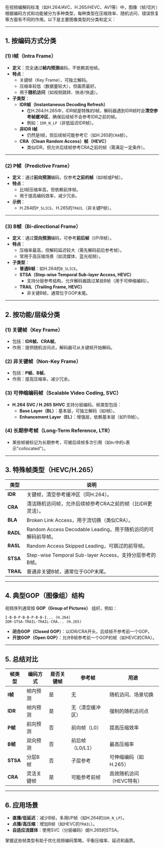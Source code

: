 在视频编解码标准（如H.264/AVC、H.265/HEVC、AV1等）中，图像（帧/切片）根据编码方式和功能被分为多种类型，每种类型在压缩效率、随机访问、错误恢复等方面有不同的作用。以下是主要图像类型的分类和定义：

---

## **1. 按编码方式分类**
### **(1) I帧（Intra Frame）**
- **定义**：完全通过**帧内预测**编码，不依赖其他帧。
- **特点**：
  - 关键帧（Key Frame），可独立解码。
  - 压缩率较低（数据量较大），但画质最好。
  - 用于**随机访问**（如视频跳转、快进/快退）。
- **子类型**：
  - **IDR帧（Instantaneous Decoding Refresh）**  
    - 在H.264/H.265中，IDR帧是特殊的I帧，解码器遇到IDR帧时会**清空参考帧缓冲区**，确保后续帧不会参考IDR之前的帧。  
    - 例如：`IDR_N_LP`（非低延迟IDR帧）。
  - **非IDR I帧**  
    - 仍然是I帧，但后续帧可能参考它（如H.265的`CRA`帧）。
  - **CRA（Clean Random Access）帧（HEVC）**  
    - 类似IDR，但允许后续帧参考CRA之前的帧（需满足一定条件）。

---

### **(2) P帧（Predictive Frame）**
- **定义**：通过**前向预测**编码，仅参考**之前的帧**（如I帧或P帧）。
- **特点**：
  - 比I帧压缩率高，但依赖前序帧。
  - 用于提高编码效率，减少冗余。
- **示例**：
  - H.264的`P_SLICE`、H.265的`TRAIL`（非关键P帧）。

---

### **(3) B帧（Bi-directional Frame）**
- **定义**：通过**双向预测**编码，可参考**前后帧**（I/P/B帧）。
- **特点**：
  - 压缩率最高，但解码延迟较大（需先解码前后参考帧）。
  - 常用于高压缩场景（如流媒体、蓝光视频）。
- **子类型**：
  - **普通B帧**：如H.264的`B_SLICE`。
  - **STSA（Step-wise Temporal Sub-layer Access, HEVC）**  
    - 支持分层参考结构，允许解码器跳过某些B帧（用于可伸缩编码）。
  - **TRAIL（Trailing Frame, HEVC）**  
    - 非关键B帧，通常位于GOP末尾。

---

## **2. 按功能/层级分类**
### **(1) 关键帧（Key Frame）**
- 包括：**IDR帧、CRA帧**。
- 作用：提供随机访问点，解码器可从关键帧开始解码。

### **(2) 非关键帧（Non-Key Frame）**
- 包括：**P帧、B帧**。
- 作用：提高压缩率，减少冗余。

### **(3) 可伸缩编码帧（Scalable Video Coding, SVC）**
- **H.264 SVC / H.265 SHVC** 支持分层编码，帧类型包括：
  - **Base Layer（BL）**：基本层，可独立解码（如I帧）。
  - **Enhancement Layer（EL）**：增强层，依赖基本层（如P/B帧）。

### **(4) 长期参考帧（Long-Term Reference, LTR）**
- 某些帧被标记为长期参考，可被后续帧多次引用（如`0c`中的`c`表示"collocated"）。

---

## **3. 特殊帧类型（HEVC/H.265）**
| **类型**       | **说明**                                                                 |
|----------------|--------------------------------------------------------------------------|
| **IDR**        | 关键帧，清空参考缓冲区（同H.264）。                                      |
| **CRA**        | 清洁随机访问帧，允许后续帧参考CRA之前的帧（比IDR更灵活）。               |
| **BLA**        | Broken Link Access，用于流切换（类似CRA）。                              |
| **RADL**       | Random Access Decodable Leading，用于随机访问的可解码前导帧。            |
| **RASL**       | Random Access Skipped Leading，可跳过的前导帧。                          |
| **STSA**       | Step-wise Temporal Sub-layer Access，支持分层参考的B帧。                 |
| **TRAIL**      | 普通非关键B帧，通常位于GOP末尾。                                         |

---

## **4. 典型GOP（图像组）结构**
视频序列通常按 **GOP（Group of Pictures）** 组织，例如：
```
I-B-B-P-B-B-P-B-B-I... (H.264)
IDR-STSA-TRAIL-TRAIL-CRA... (H.265)
```
- **闭合GOP（Closed GOP）**：以IDR/CRA开头，后续帧不参考前一个GOP。  
- **开放GOP（Open GOP）**：允许B帧参考前一个GOP的帧（如HEVC的CRA）。

---

## **5. 总结对比**
| **帧类型** | **编码方式**   | **是否关键帧** | **参考帧**       | **用途**                     |
|------------|----------------|----------------|------------------|------------------------------|
| **I帧**    | 帧内预测       | 是             | 无               | 随机访问、场景切换           |
| **IDR**    | 帧内预测       | 是             | 无（清空缓冲区） | 强制的随机访问点             |
| **P帧**    | 前向预测       | 否             | 前向帧（L0）     | 提高压缩效率                 |
| **B帧**    | 双向预测       | 否             | 前后帧（L0/L1）  | 最高压缩率                   |
| **STSA**   | 分层B帧        | 否             | 子层参考         | 可伸缩编码（如H.265）        |
| **CRA**    | 灵活关键帧     | 是             | 可能参考前帧     | 高效随机访问（HEVC特有）     |

---

## **6. 应用场景**
- **直播/低延迟**：减少B帧，多用I/P帧（如H.264的`IDR_N_LP`）。  
- **点播/高压缩**：增加B帧（如HEVC的`TRAIL`）。  
- **自适应流媒体**：使用SVC（分层编码）或H.265的STSA。  

掌握这些帧类型有助于优化视频编码策略，平衡压缩率、延迟和画质。